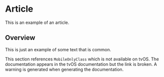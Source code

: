 # Article

This is an example of an article.

## Overview

This is just an example of some text that is common.

This section references ``MobileOnlyClass`` which is not available on tvOS. The documentation appears in the tvOS documentation but the link is broken. A warning is generated when generating the documentation. 
